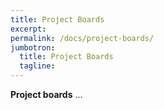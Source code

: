 ```yaml
---
title: Project Boards
excerpt: 
permalink: /docs/project-boards/
jumbotron:
  title: Project Boards
  tagline: 
---
```


**Project boards** ...
